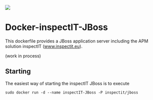 [![](https://badge.imagelayers.io/inspectit/jboss:7.svg)](https://imagelayers.io/?images=inspectit/jboss:7 'Get your own badge on imagelayers.io')

# Docker-inspectIT-JBoss
This dockerfile provides a JBoss application server including the APM solution inspectIT (www.inspectit.eu). 

(work in process)


## Starting
The easiest way of starting the inspectIT JBoss is to execute
```
sudo docker run -d --name inspectIT-JBoss -P inspectit/jboss
```
